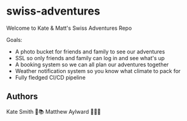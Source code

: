 # swiss-adventures


Welcome to Kate & Matt's Swiss Adventures Repo

Goals:
 - A photo bucket for friends and family to see our adventures
 - SSL so only friends and family can log in and see what's up
 - A booking system so we can all plan our adventures together
 - Weather notification system so you know what climate to pack for
 - Fully fledged CI/CD pipeline

## Authors

Kate Smith 🐶📚
Matthew Aylward 🏌️‍♀️🗻


